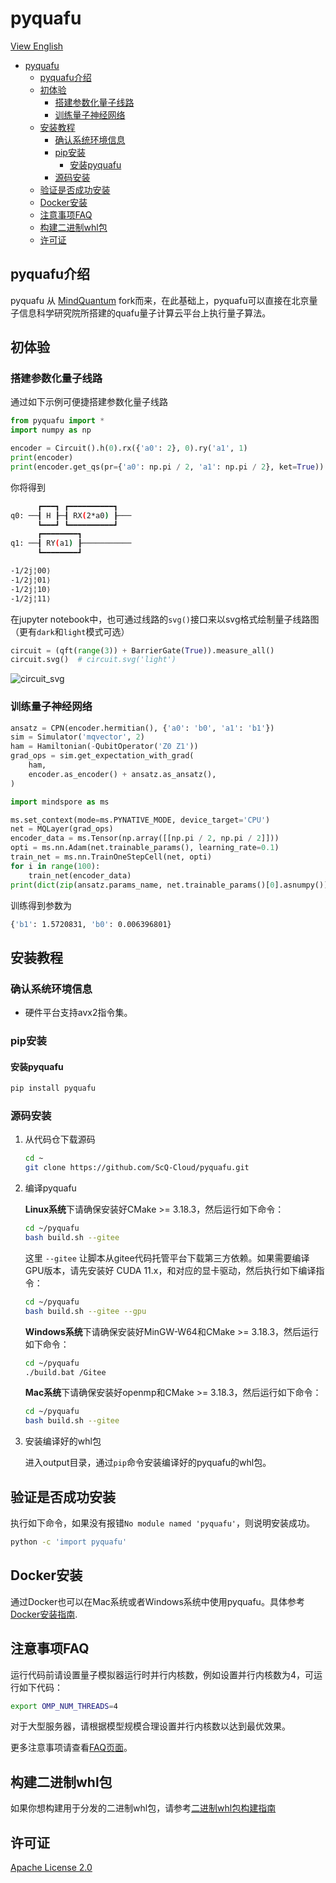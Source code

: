 # pyquafu

[View English](./README.md)

<!-- TOC --->

- [pyquafu](#pyquafu)
  - [pyquafu介绍](#pyquafu介绍)
  - [初体验](#初体验)
    - [搭建参数化量子线路](#搭建参数化量子线路)
    - [训练量子神经网络](#训练量子神经网络)
  - [安装教程](#安装教程)
    - [确认系统环境信息](#确认系统环境信息)
    - [pip安装](#pip安装)
      - [安装pyquafu](#安装pyquafu)
    - [源码安装](#源码安装)
  - [验证是否成功安装](#验证是否成功安装)
  - [Docker安装](#docker安装)
  - [注意事项FAQ](#注意事项faq)
  - [构建二进制whl包](#构建二进制whl包)
  - [许可证](#许可证)

<!-- /TOC -->

## pyquafu介绍

pyquafu 从 [MindQuantum](https://gitee.com/mindspore/quafu/) fork而来，在此基础上，pyquafu可以直接在北京量子信息科学研究院所搭建的quafu量子计算云平台上执行量子算法。

## 初体验

### 搭建参数化量子线路

通过如下示例可便捷搭建参数化量子线路

```python
from pyquafu import *
import numpy as np

encoder = Circuit().h(0).rx({'a0': 2}, 0).ry('a1', 1)
print(encoder)
print(encoder.get_qs(pr={'a0': np.pi / 2, 'a1': np.pi / 2}, ket=True))
```

你将得到

```bash
      ┏━━━┓ ┏━━━━━━━━━━┓
q0: ──┨ H ┠─┨ RX(2*a0) ┠───
      ┗━━━┛ ┗━━━━━━━━━━┛
      ┏━━━━━━━━┓
q1: ──┨ RY(a1) ┠───────────
      ┗━━━━━━━━┛

-1/2j¦00⟩
-1/2j¦01⟩
-1/2j¦10⟩
-1/2j¦11⟩
```

在jupyter notebook中，也可通过线路的`svg()`接口来以svg格式绘制量子线路图（更有`dark`和`light`模式可选）

```python
circuit = (qft(range(3)) + BarrierGate(True)).measure_all()
circuit.svg()  # circuit.svg('light')
```

![circuit_svg](./docs/circuit_svg.png)

### 训练量子神经网络

```python
ansatz = CPN(encoder.hermitian(), {'a0': 'b0', 'a1': 'b1'})
sim = Simulator('mqvector', 2)
ham = Hamiltonian(-QubitOperator('Z0 Z1'))
grad_ops = sim.get_expectation_with_grad(
    ham,
    encoder.as_encoder() + ansatz.as_ansatz(),
)

import mindspore as ms

ms.set_context(mode=ms.PYNATIVE_MODE, device_target='CPU')
net = MQLayer(grad_ops)
encoder_data = ms.Tensor(np.array([[np.pi / 2, np.pi / 2]]))
opti = ms.nn.Adam(net.trainable_params(), learning_rate=0.1)
train_net = ms.nn.TrainOneStepCell(net, opti)
for i in range(100):
    train_net(encoder_data)
print(dict(zip(ansatz.params_name, net.trainable_params()[0].asnumpy())))
```

训练得到参数为

```bash
{'b1': 1.5720831, 'b0': 0.006396801}
```

## 安装教程

### 确认系统环境信息

- 硬件平台支持avx2指令集。

### pip安装

#### 安装pyquafu

```bash
pip install pyquafu
```

### 源码安装

1. 从代码仓下载源码

    ```bash
    cd ~
    git clone https://github.com/ScQ-Cloud/pyquafu.git
    ```

2. 编译pyquafu

    **Linux系统**下请确保安装好CMake >= 3.18.3，然后运行如下命令：

    ```bash
    cd ~/pyquafu
    bash build.sh --gitee
    ```

    这里 `--gitee` 让脚本从gitee代码托管平台下载第三方依赖。如果需要编译GPU版本，请先安装好 CUDA 11.x，和对应的显卡驱动，然后执行如下编译指令：

    ```bash
    cd ~/pyquafu
    bash build.sh --gitee --gpu
    ```

    **Windows系统**下请确保安装好MinGW-W64和CMake >= 3.18.3，然后运行如下命令：

    ```bash
    cd ~/pyquafu
    ./build.bat /Gitee
    ```

    **Mac系统**下请确保安装好openmp和CMake >= 3.18.3，然后运行如下命令：

    ```bash
    cd ~/pyquafu
    bash build.sh --gitee
    ```

3. 安装编译好的whl包

    进入output目录，通过`pip`命令安装编译好的pyquafu的whl包。

## 验证是否成功安装

执行如下命令，如果没有报错`No module named 'pyquafu'`，则说明安装成功。

```bash
python -c 'import pyquafu'
```

## Docker安装

通过Docker也可以在Mac系统或者Windows系统中使用pyquafu。具体参考[Docker安装指南](./install_with_docker.md).

## 注意事项FAQ

运行代码前请设置量子模拟器运行时并行内核数，例如设置并行内核数为4，可运行如下代码：

```bash
export OMP_NUM_THREADS=4
```

对于大型服务器，请根据模型规模合理设置并行内核数以达到最优效果。

更多注意事项请查看[FAQ页面](https://gitee.com/mindspore/pyquafu/blob/r0.8/tutorials/0.frequently_asked_questions.ipynb)。

## 构建二进制whl包

如果你想构建用于分发的二进制whl包，请参考[二进制whl包构建指南](./INSTALL_cn.md)

## 许可证

[Apache License 2.0](LICENSE)
